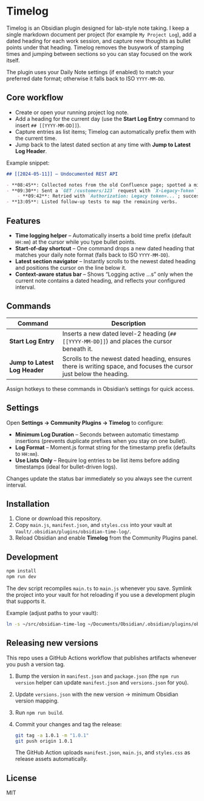 # Timelog

Timelog is an Obsidian plugin designed for lab-style note taking. I keep a single markdown document per project (for example `My Project Log`), add a dated heading for each work session, and capture new thoughts as bullet points under that heading. Timelog removes the busywork of stamping times and jumping between sections so you can stay focused on the work itself.

The plugin uses your Daily Note settings (if enabled) to match your preferred date format; otherwise it falls back to ISO `YYYY-MM-DD`.

## Core workflow

- Create or open your running project log note.
- Add a heading for the current day (use the **Start Log Entry** command to insert `## [[YYYY-MM-DD]]`).
- Capture entries as list items; Timelog can automatically prefix them with the current time.
- Jump back to the latest dated section at any time with **Jump to Latest Log Header**.

Example snippet:

```markdown
## [[2024-05-11]] – Undocumented REST API

- **08:45**: Collected notes from the old Confluence page; spotted a missing auth header.
- **09:30**: Sent a `GET /customers/123` request with `X-Legacy-Token`; saved the 401 response.
    - **09:42**: Retried with `Authorization: Legacy token=...`; success, captured JSON body.
- **13:05**: Listed follow-up tests to map the remaining verbs.
```

## Features

- **Time logging helper** – Automatically inserts a bold time prefix (default `HH:mm`) at the cursor while you type bullet points.
- **Start-of-day shortcut** – One command drops a new dated heading that matches your daily note format (falls back to ISO `YYYY-MM-DD`).
- **Latest section navigator** – Instantly scrolls to the newest dated heading and positions the cursor on the line below it.
- **Context-aware status bar** – Shows “Logging active …s” only when the current note contains a dated heading, and reflects your configured interval.

## Commands

| Command | Description |
| --- | --- |
| **Start Log Entry** | Inserts a new dated level-2 heading (`## [[YYYY-MM-DD]]`) and places the cursor beneath it. |
| **Jump to Latest Log Header** | Scrolls to the newest dated heading, ensures there is writing space, and focuses the cursor just below the heading. |

Assign hotkeys to these commands in Obsidian’s settings for quick access.

## Settings

Open **Settings → Community Plugins → Timelog** to configure:

- **Minimum Log Duration** – Seconds between automatic timestamp insertions (prevents duplicate prefixes when you stay on one bullet).
- **Log Format** – Moment.js format string for the timestamp prefix (defaults to `HH:mm`).
- **Use Lists Only** – Require log entries to be list items before adding timestamps (ideal for bullet-driven logs).

Changes update the status bar immediately so you always see the current interval.

## Installation

1. Clone or download this repository.
2. Copy `main.js`, `manifest.json`, and `styles.css` into your vault at `Vault/.obsidian/plugins/obsidian-time-log/`.
3. Reload Obsidian and enable **Timelog** from the Community Plugins panel.

## Development

```bash
npm install
npm run dev
```

The dev script recompiles `main.ts` to `main.js` whenever you save. Symlink the project into your vault for hot reloading if you use a development plugin that supports it.

Example (adjust paths to your vault):

```bash
ln -s ~/src/obsidian-time-log ~/Documents/Obsidian/.obsidian/plugins/obsidian-time-log
```

## Releasing new versions

This repo uses a GitHub Actions workflow that publishes artifacts whenever you push a version tag.

1. Bump the version in `manifest.json` and `package.json` (the `npm run version` helper can update `manifest.json` and `versions.json` for you).
2. Update `versions.json` with the new version → minimum Obsidian version mapping.
3. Run `npm run build`.
4. Commit your changes and tag the release:

   ```bash
   git tag -a 1.0.1 -m "1.0.1"
   git push origin 1.0.1
   ```

   The GitHub Action uploads `manifest.json`, `main.js`, and `styles.css` as release assets automatically.

## License

MIT
